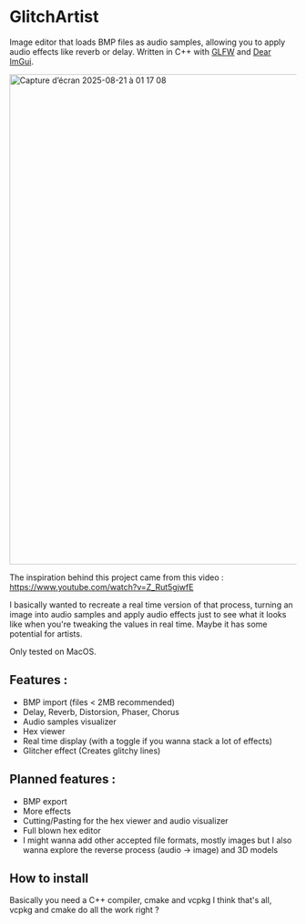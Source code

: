 # GlitchArtist
Image editor that loads BMP files as audio samples, allowing you to apply audio effects like reverb or delay. Written in C++ with [GLFW](https://github.com/glfw/glfw) and [Dear ImGui](https://github.com/ocornut/imgui).

<img width="1392" height="860" alt="Capture d’écran 2025-08-21 à 01 17 08" src="https://github.com/user-attachments/assets/7cc6c769-594d-40df-8cb1-6b2032db1f17" />

The inspiration behind this project came from this video : https://www.youtube.com/watch?v=Z_Rut5gjwfE

I basically wanted to recreate a real time version of that process, turning an image into audio samples and apply audio effects just to see what it looks like when you're tweaking the values in real time. Maybe it has some potential for artists.

Only tested on MacOS.

## Features : 
- BMP import (files < 2MB recommended)
- Delay, Reverb, Distorsion, Phaser, Chorus
- Audio samples visualizer
- Hex viewer
- Real time display (with a toggle if you wanna stack a lot of effects)
- Glitcher effect (Creates glitchy lines)

## Planned features :
- BMP export
- More effects
- Cutting/Pasting for the hex viewer and audio visualizer
- Full blown hex editor
- I might wanna add other accepted file formats, mostly images but I also wanna explore the reverse process (audio -> image) and 3D models

## How to install
Basically you need a C++ compiler, cmake and vcpkg I think that's all, vcpkg and cmake do all the work right ? 
